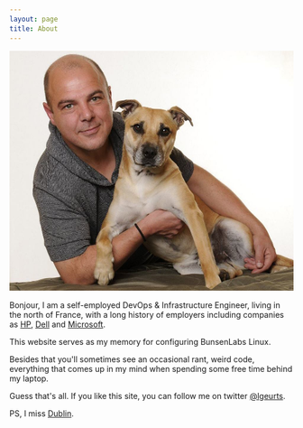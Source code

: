```yaml
---
layout: page
title: About
---
```


![Here I am with my dog Tigger.](/assets/portrait.jpg)

Bonjour, I am a self-employed DevOps & Infrastructure Engineer, living in the north of France,  with a long history of employers including companies as [HP](http://https://www.hpe.com/ie/en/home.html), [Dell](http://www.dell.com/learn/us/en/04/premier?c=us&l=en) and [Microsoft](https://support.microsoft.com/en-us/premier).

This website serves as my memory for configuring BunsenLabs Linux. 

Besides that you'll sometimes see an occasional rant, weird code, everything that comes up in my mind when spending some free time behind my laptop.

Guess that's all. If you like this site, you can follow me on twitter [@lgeurts](https://twitter.com/lgeurts).

PS, I miss [Dublin](https://www.youtube.com/watch?v=LV5QYfpKvEE). 
